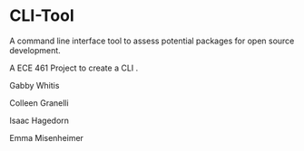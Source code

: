 # CLI-Tool
A command line interface tool to assess potential packages for open source development.

A ECE 461 Project to create a CLI .

Gabby Whitis

Colleen Granelli

Isaac Hagedorn

Emma Misenheimer
